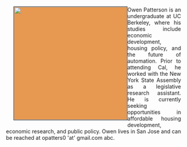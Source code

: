 <div style="Margin:20px;">
            <img src="https://scontent-lga3-1.xx.fbcdn.net/v/t31.0-8/25531929_899450653543541_70826121351541736_o.jpg?_nc_cat=111&_nc_ohc=VUfQgxhX0nYAQnLVi3gNWhvEvRwTWAntCjcN82XETouwmMhSBCc8h3p1A&_nc_ht=scontent-lga3-1.xx&oh=7aedde4d0331a0e7b46cacdba877582f&oe=5EA180A4" align="left" width="300" border="1" style="Margin:0 0 20px 20px; background:#E79851;" />
            <p style="Margin:0; font:16px/1.25 serif:Georgia; text-align:justify;">
                Owen Patterson is an undergraduate at UC Berkeley, where his studies include economic development, housing policy, and the future of automation. Prior to attending Cal, he worked with the New York State Assembly as a legislative research assistant. He is currently seeking opportunities in affordable housing development, economic research, and public policy. Owen lives in San Jose and can be reached at opatters0 'at' gmail.com abc.
            </p>
</div>
